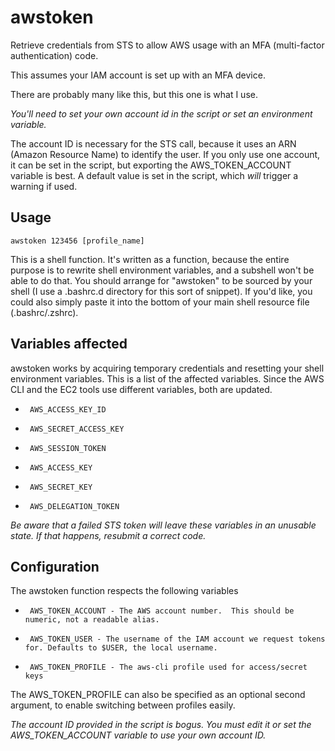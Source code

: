 # awstoken

Retrieve credentials from STS to allow AWS usage with an MFA (multi-factor authentication) code.

This assumes your IAM account is set up with an MFA device.

There are probably many like this, but this one is what I use.

*You'll need to set your own account id in the script or set an environment variable.*

The account ID is necessary for the STS call, because it uses an ARN (Amazon Resource Name) to identify the user.  If you only use one account, it can be set in the script, but exporting the AWS_TOKEN_ACCOUNT variable is best.  A default value is set in the script, which *will* trigger a warning if used.

## Usage 
```
awstoken 123456 [profile_name]
```
This is a shell function.  It's written as a function, because the entire purpose is to rewrite shell environment variables, and a subshell won't be able to do that.  You should arrange for "awstoken" to be sourced by your shell (I use a .bashrc.d directory for this sort of snippet). If you'd like, you could also simply paste it into the bottom of your main shell resource file (.bashrc/.zshrc).

## Variables affected

awstoken works by acquiring temporary credentials and resetting your shell environment variables. This is a list of the affected variables. Since the AWS CLI and the EC2 tools use different variables, both are updated.

-      AWS_ACCESS_KEY_ID
-      AWS_SECRET_ACCESS_KEY
-      AWS_SESSION_TOKEN
-      AWS_ACCESS_KEY
-      AWS_SECRET_KEY
-      AWS_DELEGATION_TOKEN

*Be aware that a failed STS token will leave these variables in an unusable state.  If that happens, resubmit a correct code.*

## Configuration
The awstoken function respects the following variables

-      AWS_TOKEN_ACCOUNT - The AWS account number.  This should be numeric, not a readable alias.
-      AWS_TOKEN_USER - The username of the IAM account we request tokens for. Defaults to $USER, the local username.
-      AWS_TOKEN_PROFILE - The aws-cli profile used for access/secret keys

The AWS_TOKEN_PROFILE can also be specified as an optional second argument, to enable switching between profiles easily.

*The account ID provided in the script is bogus.  You must edit it or set the AWS_TOKEN_ACCOUNT variable to use your own account ID.*
